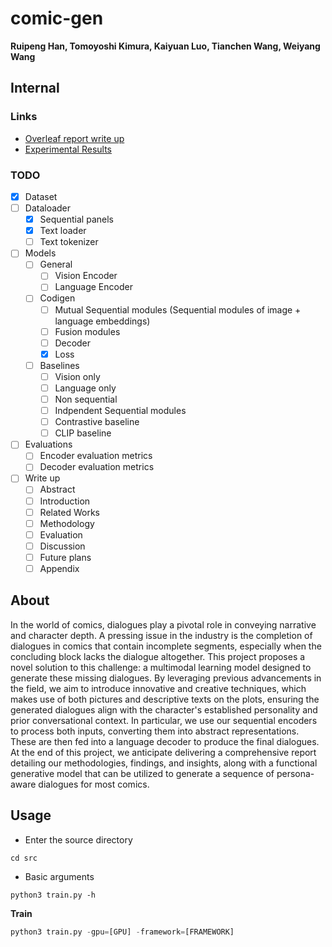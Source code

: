 # comic-gen

**Ruipeng Han, Tomoyoshi Kimura, Kaiyuan Luo, Tianchen Wang, Weiyang Wang**

## Internal

### Links

- [Overleaf report write up](https://www.overleaf.com/read/bbhrzrgfqcst#65c342)
- [Experimental Results](https://docs.google.com/spreadsheets/d/1LtugnDpvXAg4tg7iXpLiMLymPbm5JdXk3aWUOmo4b2o/edit?usp=sharing)

### TODO

- [X] Dataset
- [ ] Dataloader
  - [X] Sequential panels
  - [X] Text loader
  - [ ] Text tokenizer
- [ ] Models
  - [ ] General
    - [ ] Vision Encoder
    - [ ] Language Encoder
  - [ ] Codigen
    - [ ] Mutual Sequential modules (Sequential modules of image + language embeddings)
    - [ ] Fusion modules
    - [ ] Decoder
    - [X] Loss
  - [ ] Baselines
    - [ ] Vision only
    - [ ] Language only
    - [ ] Non sequential
    - [ ] Indpendent Sequential modules
    - [ ] Contrastive baseline
    - [ ] CLIP baseline
- [ ] Evaluations
  - [ ] Encoder evaluation metrics
  - [ ] Decoder evaluation metrics
- [ ] Write up
  - [ ] Abstract
  - [ ] Introduction
  - [ ] Related Works
  - [ ] Methodology
  - [ ] Evaluation
  - [ ] Discussion
  - [ ] Future plans
  - [ ] Appendix

## About

In the world of comics, dialogues play a pivotal role in conveying narrative and character depth. A pressing issue in the industry is the completion of dialogues in comics that contain incomplete segments, especially when the concluding block lacks the dialogue altogether. This project proposes a novel solution to this challenge: a multimodal learning model designed to generate these missing dialogues. By leveraging previous advancements in the field, we aim to introduce innovative and creative techniques, which makes use of both pictures and descriptive texts on the plots, ensuring the generated dialogues align with the character's established personality and prior conversational context. In particular, we use our sequential encoders to process both inputs, converting them into abstract representations. These are then fed into a language decoder to produce the final dialogues. At the end of this project, we anticipate delivering a comprehensive report detailing our methodologies, findings, and insights, along with a functional generative model that can be utilized to generate a sequence of persona-aware dialogues for most comics.

## Usage

- Enter the source directory

```
cd src
```

- Basic arguments

```
python3 train.py -h
```

**Train**

```python
python3 train.py -gpu=[GPU] -framework=[FRAMEWORK]
```
